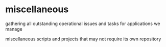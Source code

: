 # miscellaneous

gathering all outstanding operational issues and tasks for applications we manage

miscellaneous scripts and projects that may not require its own repository
